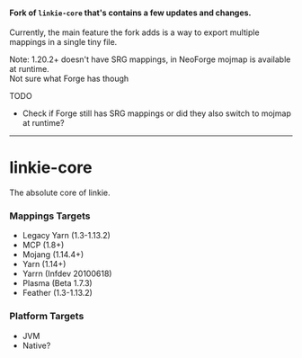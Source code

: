 #### Fork of `linkie-core` that's contains a few updates and changes.
Currently, the main feature the fork adds is a way to export multiple mappings in a single tiny file.

Note: 1.20.2+ doesn't have SRG mappings, in NeoForge mojmap is available at runtime.\
Not sure what Forge has though

TODO
- Check if Forge still has SRG mappings or did they also switch to mojmap at runtime?
---
# linkie-core
The absolute core of linkie.

### Mappings Targets
- Legacy Yarn (1.3-1.13.2)
- MCP (1.8+)
- Mojang (1.14.4+)
- Yarn (1.14+)
- Yarrn (Infdev 20100618)
- Plasma (Beta 1.7.3)
- Feather (1.3-1.13.2)

### Platform Targets
- JVM
- Native?